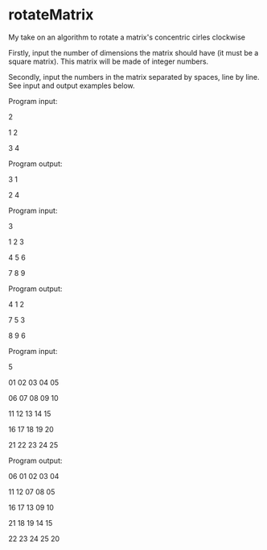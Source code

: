 # rotateMatrix
My take on an algorithm to rotate a matrix's concentric cirles clockwise

Firstly, input the number of dimensions the matrix should have (it must be a square matrix). This matrix will be made of integer numbers. 

Secondly, input the numbers in the matrix separated by spaces, line by line. See input and output examples below.

Program input:

2

1 2

3 4


Program output:

3 1

2 4




Program input:

3

1 2 3

4 5 6

7 8 9


Program output:

4 1 2 

7 5 3 

8 9 6 




Program input:

5

01 02 03 04 05

06 07 08 09 10

11 12 13 14 15

16 17 18 19 20

21 22 23 24 25


Program output:

06 01 02 03 04 

11 12 07 08 05 

16 17 13 09 10 

21 18 19 14 15 

22 23 24 25 20 

